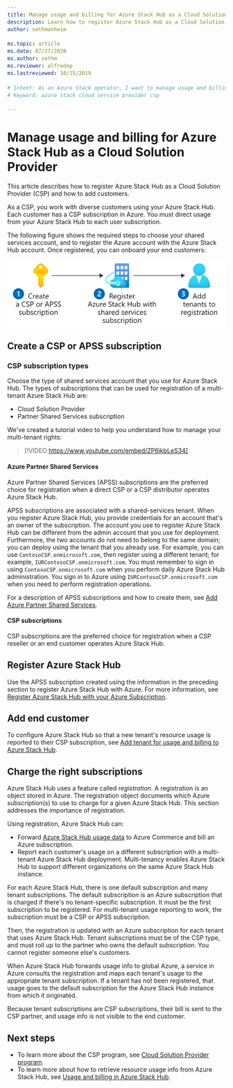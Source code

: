 ```yaml
---
title: Manage usage and billing for Azure Stack Hub as a Cloud Solution Provider 
description: Learn how to register Azure Stack Hub as a Cloud Solution Provider (CSP) and add customers for billing.
author: sethmanheim

ms.topic: article
ms.date: 07/27/2020
ms.author: sethm
ms.reviewer: alfredop
ms.lastreviewed: 10/15/2019

# Intent: As an Azure Stack operator, I want to manage usage and billing for my users.
# Keyword: azure stack cloud service provider csp

---
```



# Manage usage and billing for Azure Stack Hub as a Cloud Solution Provider

This article describes how to register Azure Stack Hub as a Cloud Solution Provider (CSP) and how to add customers.

As a CSP, you work with diverse customers using your Azure Stack Hub. Each customer has a CSP subscription in Azure. You must direct usage from your Azure Stack Hub to each user subscription.

The following figure shows the required steps to choose your shared services account, and to register the Azure account with the Azure Stack Hub account. Once registered, you can onboard your end customers:

[![Process for enabling usage and management as a Cloud Solution Provider](media/azure-stack-add-manage-billing-as-a-csp/process-add-useage-as-a-csp.svg "Process for enabling usage and management as a Cloud Solution Provider")](media/azure-stack-add-manage-billing-as-a-csp/process-add-useage-as-a-csp.svg)

## Create a CSP or APSS subscription

### CSP subscription types

Choose the type of shared services account that you use for Azure Stack Hub. The types of subscriptions that can be used for registration of a multi-tenant Azure Stack Hub are:

- Cloud Solution Provider
- Partner Shared Services subscription

We've created a tutorial video to help you understand how to manage your multi-tenant rights:

> [!VIDEO https://www.youtube.com/embed/ZP6jkbLeS34]

#### Azure Partner Shared Services

Azure Partner Shared Services (APSS) subscriptions are the preferred choice for registration when a direct CSP or a CSP distributor operates Azure Stack Hub.

APSS subscriptions are associated with a shared-services tenant. When you register Azure Stack Hub, you provide credentials for an account that's an owner of the subscription. The account you use to register Azure Stack Hub can be different from the admin account that you use for deployment. Furthermore, the two accounts do not need to belong to the same domain; you can deploy using the tenant that you already use. For example, you can use `ContosoCSP.onmicrosoft.com`, then register using a different tenant; for example, `IURContosoCSP.onmicrosoft.com`. You must remember to sign in using `ContosoCSP.onmicrosoft.com` when you perform daily Azure Stack Hub administration. You sign in to Azure using `IURContosoCSP.onmicrosoft.com` when you need to perform registration operations.

For a description of APSS subscriptions and how to create them, see [Add Azure Partner Shared Services](/partner-center/shared-services).

#### CSP subscriptions

CSP subscriptions are the preferred choice for registration when a CSP reseller or an end customer operates Azure Stack Hub.

## Register Azure Stack Hub

Use the APSS subscription created using the information in the preceding section to register Azure Stack Hub with Azure. For more information, see [Register Azure Stack Hub with your Azure Subscription](azure-stack-registration.md).

## Add end customer

To configure Azure Stack Hub so that a new tenant's resource usage is reported to their CSP subscription, see [Add tenant for usage and billing to Azure Stack Hub](azure-stack-csp-howto-register-tenants.md).

## Charge the right subscriptions

Azure Stack Hub uses a feature called *registration*. A registration is an object stored in Azure. The registration object documents which Azure subscription(s) to use to charge for a given Azure Stack Hub. This section addresses the importance of registration.

Using registration, Azure Stack Hub can:

- Forward [Azure Stack Hub usage data](azure-stack-billing-and-chargeback.md) to Azure Commerce and bill an Azure subscription.
- Report each customer's usage on a different subscription with a multi-tenant Azure Stack Hub deployment. Multi-tenancy enables Azure Stack Hub to support different organizations on the same Azure Stack Hub instance.

For each Azure Stack Hub, there is one default subscription and many tenant subscriptions. The default subscription is an Azure subscription that is charged if there's no tenant-specific subscription. It must be the first subscription to be registered. For multi-tenant usage reporting to work, the subscription must be a CSP or APSS subscription.

Then, the registration is updated with an Azure subscription for each tenant that uses Azure Stack Hub. Tenant subscriptions must be of the CSP type, and must roll up to the partner who owns the default subscription. You cannot register someone else's customers.

When Azure Stack Hub forwards usage info to global Azure, a service in Azure consults the registration and maps each tenant's usage to the appropriate tenant subscription. If a tenant has not been registered, that usage goes to the default subscription for the Azure Stack Hub instance from which it originated.

Because tenant subscriptions are CSP subscriptions, their bill is sent to the CSP partner, and usage info is not visible to the end customer.

## Next steps

- To learn more about the CSP program, see [Cloud Solution Provider program](https://partner.microsoft.com/solutions/microsoft-cloud-solutions).
- To learn more about how to retrieve resource usage info from Azure Stack Hub, see [Usage and billing in Azure Stack Hub](azure-stack-billing-and-chargeback.md).
